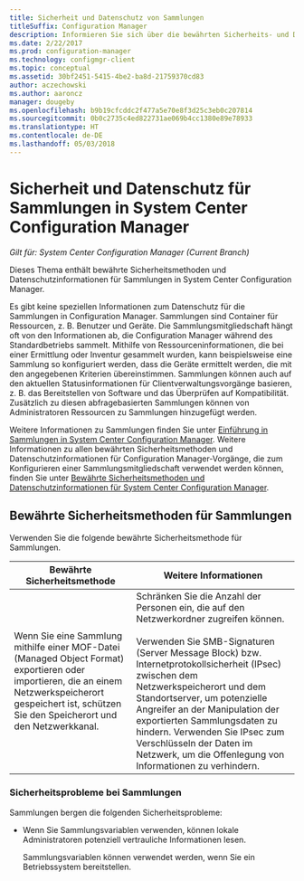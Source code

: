 ```yaml
---
title: Sicherheit und Datenschutz von Sammlungen
titleSuffix: Configuration Manager
description: Informieren Sie sich über die bewährten Sicherheits- und Datenschutzmethoden für Sammlungen in System Center Configuration Manager.
ms.date: 2/22/2017
ms.prod: configuration-manager
ms.technology: configmgr-client
ms.topic: conceptual
ms.assetid: 30bf2451-5415-4be2-ba8d-21759370cd83
author: aczechowski
ms.author: aaroncz
manager: dougeby
ms.openlocfilehash: b9b19cfcddc2f477a5e70e8f3d25c3eb0c207814
ms.sourcegitcommit: 0b0c2735c4ed822731ae069b4cc1380e89e78933
ms.translationtype: HT
ms.contentlocale: de-DE
ms.lasthandoff: 05/03/2018
---
```

# <a name="security-and-privacy-for-collections-in-system-center-configuration-manager"></a>Sicherheit und Datenschutz für Sammlungen in System Center Configuration Manager

*Gilt für: System Center Configuration Manager (Current Branch)*

Dieses Thema enthält bewährte Sicherheitsmethoden und Datenschutzinformationen für Sammlungen in System Center Configuration Manager.  

 Es gibt keine speziellen Informationen zum Datenschutz für die Sammlungen in Configuration Manager. Sammlungen sind Container für Ressourcen, z. B. Benutzer und Geräte. Die Sammlungsmitgliedschaft hängt oft von den Informationen ab, die Configuration Manager während des Standardbetriebs sammelt. Mithilfe von Ressourceninformationen, die bei einer Ermittlung oder Inventur gesammelt wurden, kann beispielsweise eine Sammlung so konfiguriert werden, dass die Geräte ermittelt werden, die mit den angegebenen Kriterien übereinstimmen. Sammlungen können auch auf den aktuellen Statusinformationen für Clientverwaltungsvorgänge basieren, z. B. das Bereitstellen von Software und das Überprüfen auf Kompatibilität. Zusätzlich zu diesen abfragebasierten Sammlungen können von Administratoren Ressourcen zu Sammlungen hinzugefügt werden.  

 Weitere Informationen zu Sammlungen finden Sie unter [Einführung in Sammlungen in System Center Configuration Manager](../../../../core/clients/manage/collections/introduction-to-collections.md). Weitere Informationen zu allen bewährten Sicherheitsmethoden und Datenschutzinformationen für Configuration Manager-Vorgänge, die zum Konfigurieren einer Sammlungsmitgliedschaft verwendet werden können, finden Sie unter [Bewährte Sicherheitsmethoden und Datenschutzinformationen für System Center Configuration Manager](../../../../core/plan-design/security/security-best-practices-and-privacy-information.md).  

## <a name="security-best-practices-for-collections"></a>Bewährte Sicherheitsmethoden für Sammlungen  
 Verwenden Sie die folgende bewährte Sicherheitsmethode für Sammlungen.  

|Bewährte Sicherheitsmethode|Weitere Informationen|  
|----------------------------|----------------------|  
|Wenn Sie eine Sammlung mithilfe einer MOF-Datei (Managed Object Format) exportieren oder importieren, die an einem Netzwerkspeicherort gespeichert ist, schützen Sie den Speicherort und den Netzwerkkanal.|Schränken Sie die Anzahl der Personen ein, die auf den Netzwerkordner zugreifen können.<br /><br /> Verwenden Sie SMB-Signaturen (Server Message Block) bzw. Internetprotokollsicherheit (IPsec) zwischen dem Netzwerkspeicherort und dem Standortserver, um potenzielle Angreifer an der Manipulation der exportierten Sammlungsdaten zu hindern. Verwenden Sie IPsec zum Verschlüsseln der Daten im Netzwerk, um die Offenlegung von Informationen zu verhindern.|  

### <a name="security-issues-for-collections"></a>Sicherheitsprobleme bei Sammlungen  
 Sammlungen bergen die folgenden Sicherheitsprobleme:  

-   Wenn Sie Sammlungsvariablen verwenden, können lokale Administratoren potenziell vertrauliche Informationen lesen.  

     Sammlungsvariablen können verwendet werden, wenn Sie ein Betriebssystem bereitstellen.  
